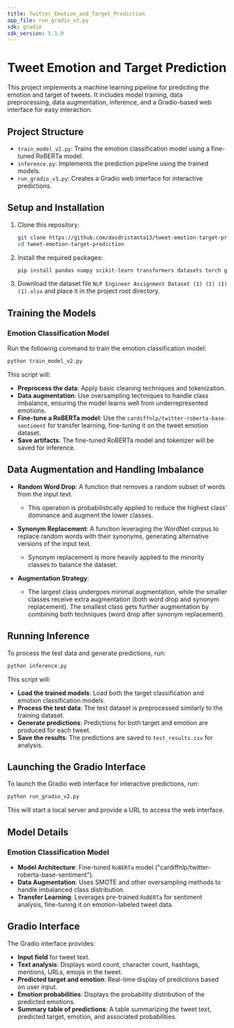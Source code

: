 ```yaml
---
title: Twitter_Emotion_and_Target_Prediction
app_file: run_gradio_v3.py
sdk: gradio
sdk_version: 5.1.0
---
```

# Tweet Emotion and Target Prediction

This project implements a machine learning pipeline for predicting the emotion and target of tweets. It includes model training, data preprocessing, data augmentation, inference, and a Gradio-based web interface for easy interaction.

## Project Structure

- `train_model_v2.py`: Trains the emotion classification model using a fine-tuned RoBERTa model.
- `inference.py`: Implements the prediction pipeline using the trained models.
- `run_gradio_v3.py`: Creates a Gradio web interface for interactive predictions.

## Setup and Installation

1. Clone this repository:
   ```bash
   git clone https://github.com/dasdristanta13/tweet-emotion-target-prediction.git
   cd tweet-emotion-target-prediction
   ```

2. Install the required packages:
   ```bash
   pip install pandas numpy scikit-learn transformers datasets torch gradio joblib imbalanced-learn xgboost
   ```

3. Download the dataset file `NLP Engineer Assignment Dataset (1) (1) (1) (1).xlsx` and place it in the project root directory.

## Training the Models

### Emotion Classification Model

Run the following command to train the emotion classification model:

```bash
python train_model_v2.py
```

This script will:
- **Preprocess the data**: Apply basic cleaning techniques and tokenization.
- **Data augmentation**: Use oversampling techniques to handle class imbalance, ensuring the model learns well from underrepresented emotions.
- **Fine-tune a RoBERTa model**: Use the `cardiffnlp/twitter-roberta-base-sentiment` for transfer learning, fine-tuning it on the tweet emotion dataset.
- **Save artifacts**: The fine-tuned RoBERTa model and tokenizer will be saved for inference.

## Data Augmentation and Handling Imbalance

- **Random Word Drop**: A function that removes a random subset of words from the input text.
   - This operation is probabilistically applied to reduce the highest class' dominance and augment the lower classes.

- **Synonym Replacement**: A function leveraging the WordNet corpus to replace random words with their synonyms, generating alternative versions of the input text.
   - Synonym replacement is more heavily applied to the minority classes to balance the dataset.

- **Augmentation Strategy**: 
   - The largest class undergoes minimal augmentation, while the smaller classes receive extra augmentation (both word drop and synonym replacement). The smallest class gets further augmentation by combining both techniques (word drop after synonym replacement).

## Running Inference

To process the test data and generate predictions, run:

```bash
python inference.py
```

This script will:
- **Load the trained models**: Load both the target classification and emotion classification models.
- **Process the test data**: The test dataset is preprocessed similarly to the training dataset.
- **Generate predictions**: Predictions for both target and emotion are produced for each tweet.
- **Save the results**: The predictions are saved to `test_results.csv` for analysis.

## Launching the Gradio Interface

To launch the Gradio web interface for interactive predictions, run:

```bash
python run_gradio_v2.py
```

This will start a local server and provide a URL to access the web interface.

## Model Details

### Emotion Classification Model
- **Model Architecture**: Fine-tuned `RoBERTa` model ("cardiffnlp/twitter-roberta-base-sentiment").
- **Data Augmentation**: Uses SMOTE and other oversampling methods to handle imbalanced class distribution.
- **Transfer Learning**: Leverages pre-trained `RoBERTa` for sentiment analysis, fine-tuning it on emotion-labeled tweet data.

## Gradio Interface

The Gradio interface provides:
- **Input field** for tweet text.
- **Text analysis**: Displays word count, character count, hashtags, mentions, URLs, emojis in the tweet.
- **Predicted target and emotion**: Real-time display of predictions based on user input.
- **Emotion probabilities**: Displays the probability distribution of the predicted emotions.
- **Summary table of predictions**: A table summarizing the tweet text, predicted target, emotion, and associated probabilities.

